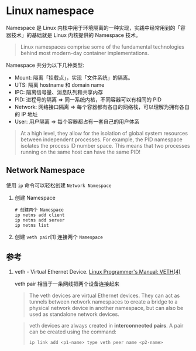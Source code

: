 # Linux namespace

Namespace 是 Linux 内核中用于环境隔离的一种实现，实践中经常用到的「容器技术」的基础就是 Linux 内核提供的 Namespace 技术。

> Linux namespaces comprise some of the fundamental technologies behind most modern-day container implementations. 

Namespace 共分为以下几种类型:

- Mount: 隔离「挂载点」，实现「文件系统」的隔离。
- UTS: 隔离 hostname 和 domain name
- IPC: 隔离信号量、消息队列和共享内存
- PID: 进程号的隔离 => 同一系统内核，不同容器可以有相同的 PID
- Network: 网络接口隔离 => 每个容器都有各自的网络栈，可以理解为拥有各自的 IP 地址
- User: 用户隔离 => 每个容器都占有一套自己的用户体系


> At a high level, they allow for the isolation of global system resources between independent processes. For example, the PID namespace isolates the process ID number space. This means that two processes running on the same host can have the same PID!

## Network Namespace

使用 `ip` 命令可以轻松创建 `Network Namespace`

1. 创建 Namespace

    ```shell
    # 创建两个 Namespace
    ip netns add client
    ip netns add server
    ip netns list
    ```

2. 创建 `veth pair`[1] 连接两个 `Namespace`



## 参考

1. veth - Virtual Ethernet Device. [Linux Programmer's Manual: VETH(4)](https://man7.org/linux/man-pages/man4/veth.4.html)

    veth pair 相当于一条网线把两个设备连接起来

    >  The veth devices are virtual Ethernet devices.  They can act as
       tunnels between network namespaces to create a bridge to a
       physical network device in another namespace, but can also be
       used as standalone network devices.

    >  veth devices are always created in **interconnected pairs**.  A pair
       can be created using the command:
    >   
    >   `ip link add <p1-name> type veth peer name <p2-name>`
